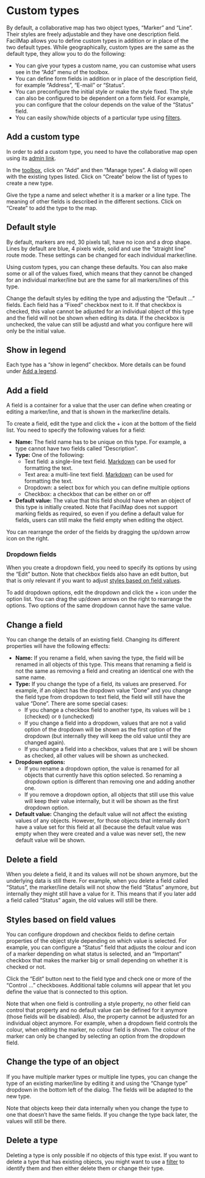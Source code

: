<script setup lang="ts">
	import dropdownMp4 from "@source/users/types/dropdown.mp4";
	import dropdownMobileMp4 from "@source/users/types/dropdown-mobile.mp4";
	import fieldMp4 from "@source/users/types/field.mp4";
	import fieldMobileMp4 from "@source/users/types/field-mobile.mp4";
	import fieldStyleMp4 from "@source/users/types/field-style.mp4";
	import fieldStyleMobileMp4 from "@source/users/types/field-style-mobile.mp4";
	import stylesMp4 from "@source/users/types/styles.mp4";
	import stylesMobileMp4 from "@source/users/types/styles-mobile.mp4";
	import switchTypeMp4 from "@source/users/types/switch-type.mp4";
	import switchTypeMobileMp4 from "@source/users/types/switch-type-mobile.mp4";
</script>

# Custom types

By default, a collaborative map has two object types, “Marker” and “Line”. Their styles are freely adjustable and they have one description field. FacilMap allows you to define custom types in addition or in place of the two default types. While geographically, custom types are the same as the default type, they allow you to do the following:
* You can give your types a custom name, you can customise what users see in the “Add” menu of the toolbox.
* You can define form fields in addition or in place of the description field, for example “Address”, “E-mail” or “Status”.
* You can preconfigure the initial style or make the style fixed. The style can also be configured to be dependent on a form field. For example, you can configure that the colour depends on the value of the “Status” field.
* You can easily show/hide objects of a particular type using [filters](../filter/).

## Add a custom type

In order to add a custom type, you need to have the collaborative map open using its [admin link](../collaborative/#urls).

In the [toolbox](../ui/#toolbox), click on “Add” and then “Manage types”. A dialog will open with the existing types listed. Click on “Create” below the list of types to create a new type.

Give the type a name and select whether it is a marker or a line type. The meaning of other fields is described in the different sections. Click on “Create” to add the type to the map.

## Default style

By default, markers are red, 30 pixels tall, have no icon and a drop shape. Lines by default are blue, 4 pixels wide, solid and use the “straight line” route mode. These settings can be changed for each individual marker/line.

Using custom types, you can change these defaults. You can also make some or all of the values fixed, which means that they cannot be changed for an individual marker/line but are the same for all markers/lines of this type.

Change the default styles by editing the type and adjusting the “Default …” fields. Each field has a “Fixed” checkbox next to it. If that checkbox is checked, this value cannot be adjusted for an individual object of this type and the field will not be shown when editing its data. If the checkbox is unchecked, the value can still be adjustd and what you configure here will only be the initial value.

<Screencast :desktop="stylesMp4" :mobile="stylesMobileMp4"></Screencast>

## Show in legend

Each type has a “show in legend” checkbox. More details can be found under [Add a legend](../legend/).

## Add a field

A field is a container for a value that the user can define when creating or editing a marker/line, and that is shown in the marker/line details.

To create a field, edit the type and click the + icon at the bottom of the field list. You need to specify the following values for a field:
* **Name:** The field name has to be unique on this type. For example, a type cannot have two fields called “Description”.
* **Type:** One of the following:
	* Text field: a single-line text field. [Markdown](https://github.com/adam-p/markdown-here/wiki/Markdown-Cheatsheet) can be used for formatting the text.
	* Text area: a multi-line text field. [Markdown](https://github.com/adam-p/markdown-here/wiki/Markdown-Cheatsheet) can be used for formatting the text.
	* Dropdown: a select box for which you can define multiple options
	* Checkbox: a checkbox that can be either on or off
* **Default value:** The value that this field should have when an object of this type is initially created. Note that FacilMap does not support marking fields as required, so even if you define a default value for fields, users can still make the field empty when editing the object.

You can rearrange the order of the fields by dragging the up/down arrow icon on the right.

<Screencast :desktop="fieldMp4" :mobile="fieldMobileMp4"></Screencast>

### Dropdown fields

When you create a dropdown field, you need to specify its options by using the “Edit” button. Note that checkbox fields also have an edit button, but that is only relevant if you want to adjust [styles based on field values](#styles-based-on-field-values).

To add dropdown options, edit the dropdown and click the + icon under the option list. You can drag the up/down arrows on the right to rearrange the options. Two options of the same dropdown cannot have the same value.

<Screencast :desktop="dropdownMp4" :mobile="dropdownMobileMp4"></Screencast>

## Change a field

You can change the details of an existing field. Changing its different properties will have the following effects:
* **Name:** If you rename a field, when saving the type, the field will be renamed in all objects of this type. This means that renaming a field is not the same as removing a field and creating an identical one with the same name.
* **Type:** If you change the type of a field, its values are preserved. For example, if an object has the dropdown value “Done” and you change the field type from dropdown to text field, the field will still have the value “Done”. There are some special cases:
	* If you change a checkbox field to another type, its values will be `1` (checked) or `0` (unchecked)
	* If you change a field into a dropdown, values that are not a valid option of the dropdown will be shown as the first option of the dropdown (but internally they will keep the old value until they are changed again).
	* If you change a field into a checkbox, values that are `1` will be shown as checked, all other values will be shown as unchecked.
* **Dropdown options:**
	* If you rename a dropdown option, the value is renamed for all objects that currently have this option selected. So renaming a dropdown option is different than removing one and adding another one.
	* If you remove a dropdown option, all objects that still use this value will keep their value internally, but it will be shown as the first dropdown option.
* **Default value:** Changing the default value will not affect the existing values of any objects. However, for those objects that internally don’t have a value set for this field at all (because the default value was empty when they were created and a value was never set), the new default value will be shown.

## Delete a field

When you delete a field, it and its values will not be shown anymore, but the underlying data is still there. For example, when you delete a field called “Status”, the marker/line details will not show the field “Status” anymore, but internally they might still have a value for it. This means that if you later add a field called “Status” again, the old values will still be there.

## Styles based on field values

You can configure dropdown and checkbox fields to define certain properties of the object style depending on which value is selected. For example, you can configure a “Status” field that adjusts the colour and icon of a marker depending on what status is selected, and an “Important” checkbox that makes the marker big or small depending on whether it is checked or not.

Click the “Edit” button next to the field type and check one or more of the “Control …” checkboxes. Additional table columns will appear that let you define the value that is connected to this option.

Note that when one field is controlling a style property, no other field can control that property and no default value can be defined for it anymore (those fields will be disabled). Also, the property cannot be adjusted for an individual object anymore. For example, when a dropdown field controls the colour, when editing the marker, no colour field is shown. The colour of the marker can only be changed by selecting an option from the dropdown field.

<Screencast :desktop="fieldStyleMp4" :mobile="fieldStyleMobileMp4"></Screencast>

## Change the type of an object

If you have multiple marker types or multiple line types, you can change the type of an existing marker/line by editing it and using the “Change type” dropdown in the bottom left of the dialog. The fields will be adapted to the new type.

Note that objects keep their data internally when you change the type to one that doesn’t have the same fields. If you change the type back later, the values will still be there.

<Screencast :desktop="switchTypeMp4" :mobile="switchTypeMobileMp4"></Screencast>

## Delete a type

Deleting a type is only possible if no objects of this type exist. If you want to delete a type that has existing objects, you might want to use a [filter](../filter) to identify them and then either delete them or change their type.